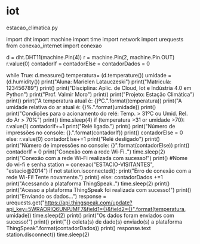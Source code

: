 # iot

estacao_climatica.py

import dht
import machine
import time
import network
import urequests
from conexao_internet import conexao

d = dht.DHT11(machine.Pin(4))
r = machine.Pin(2, machine.Pin.OUT)
r.value(0)
contadorIf = contadorElse = contadorDados = 0

while True:
    d.measure()
    temperatura= (d.temperature())
    umidade = (d.humidity())
    print("Aluna: Marielen Latauczeski")
    print("Matricula: 123456789")
    print()
    print("Disciplina: Aplic. de Cloud, Iot e Indústria 4.0 em Python")
    print("Prof. Valmir Moro")
    print()
    print("Projeto: Estação Climática")
    print()
    print("A temperatura atual é: {}ºC.".format(temperatura))
    print("A umidade relativa do ar atual é: {}%.".format(umidade))
    print()
    print("Condições para o acionamento do relé: Temp. > 31ºC ou Umid. Rel. do Ar > 70%")
    print()
    time.sleep(4)
    if (temperatura >31 or umidade >70):
        r.value(1)
        contadorIf+=1
        print("Relé ligado.")
        print()
        print("Número de impressões no console: {}.".format(contadorIf))
        print()
        contadorElse = 0
    else:
        r.value(0)
        contadorElse+=1
        print("Relé desligado")
        print()
        print("Número de impressões no console: {}".format(contadorElse))
        print()
        contadorIf = 0
    print("Conexão com a rede Wi-Fi..")
    time.sleep(2)
    print("Conexão com a rede Wi-Fi realizada com sucesso!")
    print()
    #Nome do wi-fi e senha
    station = conexao("ESTACIO-VISITANTES", "estacio@2014")
    if not station.isconnected():
        print("Erro de conexão com a rede Wi-Fi! Tente novamente.")
        print()
    else:
        contadorDados +=1
        print("Acessando a plataforma ThingSpeak..")
        time.sleep(2)
        print()
        print("Acesso a plataforma ThingSpeak foi realizada com sucesso!")
        print()
        print("Enviando os dados...")
        response = urequests.get("https://api.thingspeak.com/update?api_key=5WRAORIQ6UNPJMF7&field1={}&field2={}".format(temperatura, umidade))
        time.sleep(2)
        print()
        print("Os dados foram enviados com sucesso!")
        print()
        print("{} coleta(s) de dado(s) enviado(s) a plataforma ThingSpeak".format(contadorDados))
        print()
        response.text
        station.disconnect()
        time.sleep(2)
